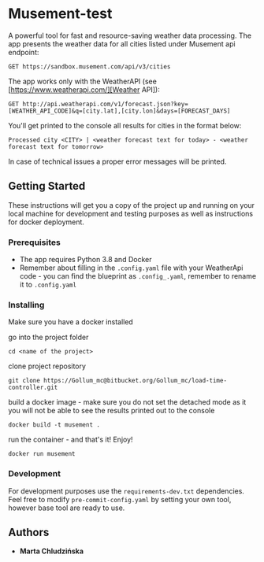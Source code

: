 # Musement-test

A powerful tool for fast and resource-saving weather data processing. The app presents the weather data for 
all cities listed under Musement api endpoint:

``` 
GET https://sandbox.musement.com/api/v3/cities
```
The app works only with the WeatherAPI (see [https://www.weatherapi.com/][Weather API]):
```
GET http://api.weatherapi.com/v1/forecast.json?key=[WEATHER_API_CODE]&q=[city.lat],[city.lon]&days=[FORECAST_DAYS]
```

You'll get printed to the console all results for cities in the format below:

```
Processed city <CITY> | <weather forecast text for today> - <weather forecast text for tomorrow>
```

In case of technical issues a proper error messages will be printed.

## Getting Started

These instructions will get you a copy of the project up and running on your local machine for development and 
testing purposes as well as instructions for docker deployment.

### Prerequisites

- The app requires Python 3.8 and Docker
- Remember about filling in the `.config.yaml` file with your WeatherApi code - you can find the 
  blueprint as `.config_.yaml`, remember to rename it to `.config.yaml`

### Installing

Make sure you have a docker installed

go into the project folder

```
cd <name of the project>
```

clone project repository
```
git clone https://Gollum_mc@bitbucket.org/Gollum_mc/load-time-controller.git
```

build a docker image - make sure you do not set the detached mode as it you will not be able to see the results 
printed out to the console
```
docker build -t musement .
```

run the container - and that's it! Enjoy!
```
docker run musement
```

### Development
For development purposes use the `requirements-dev.txt` dependencies. 
Feel free to modify `pre-commit-config.yaml` by setting your own tool, however base tool are ready to use.

## Authors

* **Marta Chludzińska**


[Weather API]: https://www.weatherapi.com/my/upgrade.aspx